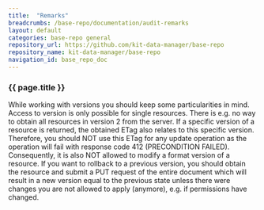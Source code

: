 ```yaml
---
title:  "Remarks"
breadcrumbs: /base-repo/documentation/audit-remarks
layout: default
categories: base-repo general
repository_url: https://github.com/kit-data-manager/base-repo
repository_name: kit-data-manager/base-repo
navigation_id: base_repo_doc
---
```


### {{ page.title }}

While working with versions you should keep some particularities in mind. Access to version is only possible for single resources. There is e.g. no way to obtain all resources in version 2 from the server.
If a specific version of a resource is returned, the obtained ETag also relates to this specific version. Therefore, you should NOT use this ETag for any update operation as the operation will fail with response 
code 412 (PRECONDITION FAILED). Consequently, it is also NOT allowed to modify a format version of a resource. If you want to rollback to a previous version, you should obtain the resource and submit a PUT request
of the entire document which will result in a new version equal to the previous state unless there were changes you are not allowed to apply (anymore), e.g. if permissions have changed. 
